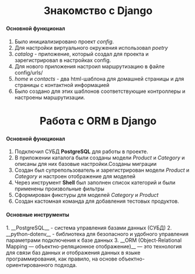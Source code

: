 <h1 align="center"> Знакомство с Django <a href="https://daniilshat.ru/" target="_blank"> </a> 
<h3 align="center"></h3>


<h4>Основной функционал</h4>

1. Было инициализировано проект *config*.
2. Для настройки виртуального окружения использовал *poetry*
3. *catalog* - приложение, который создал для проекта и зарегистрировал в настройках config. 
4. Для нового приложения настроил маршрутизацию в файле config/urls/
5. *home* и *contacts* - два html-шаблона для домашней страницы и для страницы с контактной информацией
6. Было создано для этих шаблонов соответствующие контроллеры и настроены маршрутизации. 




<h1 align="center"> Работа с ORM в Django <a href="https://daniilshat.ru/" target="_blank"> </a> 
<h3 align="center"></h3>

<h4>Основной функционал</h4>

1. Подключил СУБД __PostgreSQL__ для работы в проекте.
2. В приложении каталога были созданы модели _Product_ и _Category_ и описаны для них базовые настройки.Созданы миграции
3. Создан был супрепользователь и зарегистрирован модели _Product_ и _Category_ и настроен отображение для моделей
4. Через инструмент __Shell__ был заполнен список категорий и были применены произвольные фильтры
5. Сформирован фикстуры для моделей _Category_ и _Product_
6. Создан кастомная команда для добавления тестовых продуктов.


<h4>Основные инструменты </h4>
1. __PostgreSQL__ - система управления базами данных (СУБД)
2. __python-dotenv__ - библиотека для безопасного и удобного управления параметрами подключения к базе данных
3. __ORM (Object-Relational Mapping — объектно-реляционное отображение)__ — это технология для связи баз данных и 
отображения данных в языке программирования, как правило, на основе объектно-ориентированного подхода.


